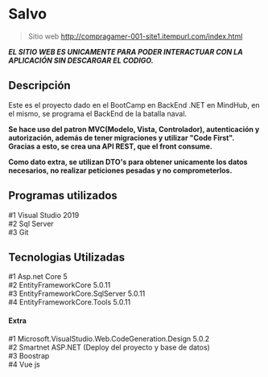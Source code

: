 # Salvo

> Sitio web http://compragamer-001-site1.itempurl.com/index.html <br>

**_EL SITIO WEB ES UNICAMENTE PARA PODER INTERACTUAR CON LA APLICACIÓN SIN DESCARGAR EL CODIGO._**


## Descripción

Este es el proyecto dado en el BootCamp en BackEnd .NET en MindHub, en el mismo, se programa el BackEnd de la batalla naval. 

**Se hace uso del patron MVC(Modelo, Vista, Controlador), autenticación y autorización, además de tener migraciones y utilizar "Code First". Gracias a esto, se crea una API REST, que el front consume.**

**Como dato extra, se utilizan DTO's para obtener unicamente los datos necesarios, no realizar peticiones pesadas y no comprometerlos.**

## Programas utilizados 
#1 Visual Studio 2019 <br>
#2 Sql Server <br>
#3 Git

## Tecnologias Utilizadas

#1 Asp.net Core 5 <br>
#2 EntityFrameworkCore 5.0.11 <br>
#3 EntityFrameworkCore.SqlServer 5.0.11 <br>
#4 EntityFrameworkCore.Tools 5.0.11 

#### Extra
#1 Microsoft.VisualStudio.Web.CodeGeneration.Design 5.0.2 <br>
#2 Smartnet ASP.NET (Deploy del proyecto y base de datos) <br>
#3 Boostrap <br>
#4 Vue js 








